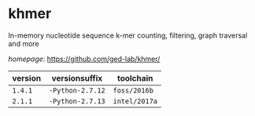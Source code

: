 # khmer

In-memory nucleotide sequence k-mer counting, filtering, graph traversal and more

*homepage*: <https://github.com/ged-lab/khmer/>

version | versionsuffix | toolchain
--------|---------------|----------
``1.4.1`` | ``-Python-2.7.12`` | ``foss/2016b``
``2.1.1`` | ``-Python-2.7.13`` | ``intel/2017a``
